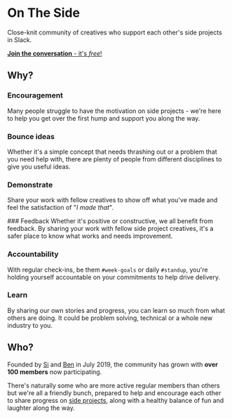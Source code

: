 # On The Side 

Close-knit community of creatives who support each other's side projects in Slack.

[**Join the conversation** - it's *free*!](https://join.slack.com/t/onthesideworkspace/shared_invite/enQtNzA0MTcyOTk4MzA2LWEzNjcxODIzM2I3ZjA0MWQ2YTI4YzcxZGMxNTkwNGI5ZGRkYWZmYWVmOTdmOTc3NmIyZjRmN2RmMjk1NTZlZGQ)

## Why?

### Encouragement  
Many people struggle to have the motivation on side projects - we're here to help you get over the first hump and support you along the way.

### Bounce ideas
Whether it's a simple concept that needs thrashing out or a problem that you need help with, there are plenty of people from different disciplines to give you useful ideas.

### Demonstrate
Share your work with fellow creatives to show off what you've made and feel the satisfaction of "_I made that_".

### Feedback
Whether it's positive or constructive, we all benefit from feedback. By sharing your work with fellow side project creatives, it's a safer place to know what works and needs improvement.

### Accountability
With regular check-ins, be them `#week-goals` or daily `#standup`, you're holding yourself accountable on your commitments to help drive delivery.

### Learn
By sharing our own stories and progress, you can learn so much from what others are doing. It could be problem solving, technical or a whole new industry to you.

## Who?

Founded by [Si](https://sijobling.com/) and [Ben](https://twitter.com/brussels) in July 2019, the community has grown with **over 100 members** now participating.

There's naturally some who are more active regular members than others but we're all a friendly bunch, prepared to help and encourage each other to share progress on [side projects](Projects), along with a healthy balance of fun and laughter along the way.

